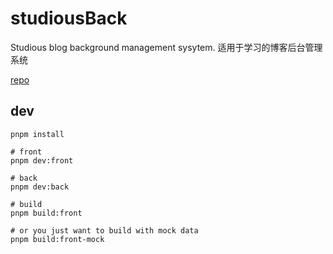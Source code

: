 <!--
 * @Descripttion:
 * @Author: CodeGetters
 * @version:
 * @Date: 2023-06-18 20:30:52
 * @LastEditors: CodeGetters
 * @LastEditTime: 2023-06-27 14:00:23
-->

# studiousBack

Studious blog background management sysytem. 适用于学习的博客后台管理系统

[repo](https://github.com/CodeGetters/studiousBack)

## dev

```shell
pnpm install

# front
pnpm dev:front

# back
pnpm dev:back

# build
pnpm build:front

# or you just want to build with mock data
pnpm build:front-mock
```
